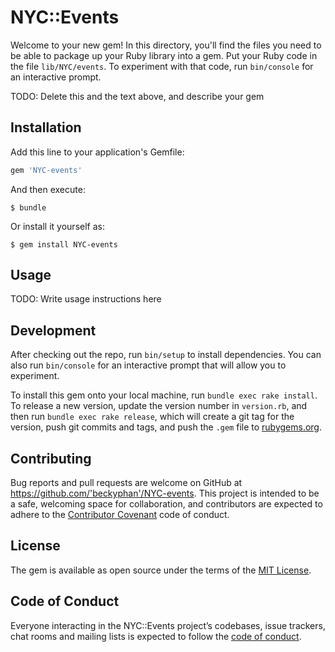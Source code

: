 # NYC::Events

Welcome to your new gem! In this directory, you'll find the files you need to be able to package up your Ruby library into a gem. Put your Ruby code in the file `lib/NYC/events`. To experiment with that code, run `bin/console` for an interactive prompt.

TODO: Delete this and the text above, and describe your gem

## Installation

Add this line to your application's Gemfile:

```ruby
gem 'NYC-events'
```

And then execute:

    $ bundle

Or install it yourself as:

    $ gem install NYC-events

## Usage

TODO: Write usage instructions here

## Development

After checking out the repo, run `bin/setup` to install dependencies. You can also run `bin/console` for an interactive prompt that will allow you to experiment.

To install this gem onto your local machine, run `bundle exec rake install`. To release a new version, update the version number in `version.rb`, and then run `bundle exec rake release`, which will create a git tag for the version, push git commits and tags, and push the `.gem` file to [rubygems.org](https://rubygems.org).

## Contributing

Bug reports and pull requests are welcome on GitHub at https://github.com/'beckyphan'/NYC-events. This project is intended to be a safe, welcoming space for collaboration, and contributors are expected to adhere to the [Contributor Covenant](http://contributor-covenant.org) code of conduct.

## License

The gem is available as open source under the terms of the [MIT License](https://opensource.org/licenses/MIT).

## Code of Conduct

Everyone interacting in the NYC::Events project’s codebases, issue trackers, chat rooms and mailing lists is expected to follow the [code of conduct](https://github.com/'beckyphan'/NYC-events/blob/master/CODE_OF_CONDUCT.md).
